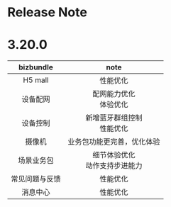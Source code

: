 # Release Note

# 3.20.0 
| bizbundle |  note|
| :------:|:---:|
| H5 mall  |   性能优化|
| 设备配网  | 配网能力优化 <br> 体验优化 |
| 设备控制  |   新增蓝牙群组控制 <br> 性能优化 |
| 摄像机  |    业务包功能更完善，优化体验 |
| 场景业务包  |  细节体验优化 <br> 动作支持步进能力 |
| 常见问题与反馈  |  性能优化  |
| 消息中心  |    性能优化|
